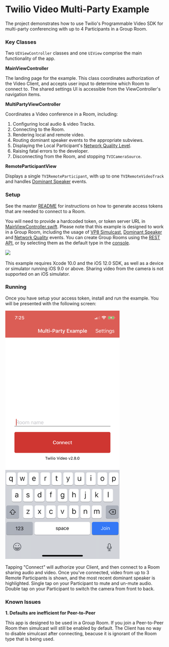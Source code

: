 # Twilio Video Multi-Party Example

The project demonstrates how to use Twilio's Programmable Video SDK for multi-party conferencing with up to 4 Participants in a Group Room.

### Key Classes

Two `UIViewController` classes and one `UIView` comprise the main functionality of the app.

**MainViewController**

The landing page for the example. This class coordinates authorization of the Video Client, and accepts user input to determine which Room to connect to. The shared settings UI is accessible from the ViewController's navigation items.

**MultiPartyViewController**

Coordinates a Video conference in a Room, including:

1. Configuring local audio & video Tracks.
2. Connecting to the Room.
3. Rendering local and remote video.
4. Routing dominant speaker events to the appropriate subviews.
5. Displaying the Local Participant's [Network Quality Level](https://www.twilio.com/docs/video/using-network-quality-api).
6. Raising fatal errors to the developer.
7. Disconnecting from the Room, and stopping `TVICameraSource`.

**RemoteParticipantView**

Displays a single `TVIRemoteParticipant`, with up to one `TVIRemoteVideoTrack` and handles [Dominant Speaker](https://www.twilio.com/docs/video/detecting-dominant-speaker) events.

### Setup

See the master [README](https://github.com/twilio/video-quickstart-swift/blob/master/README.md) for instructions on how to generate access tokens that are needed to connect to a Room.

You will need to provide a hardcoded token, or token server URL in [MainViewController.swift](MultiPartyExample/MainViewController.swift). Please note that this example is designed to work in a Group Room, including the usage of [VP8 Simulcast](https://www.twilio.com/docs/video/tutorials/working-with-vp8-simulcast), [Dominant Speaker](https://www.twilio.com/docs/video/detecting-dominant-speaker) and [Network Quality](https://www.twilio.com/docs/video/using-network-quality-api) events. You can create Group Rooms using the [REST API](https://www.twilio.com/docs/video/api/rooms-resource), or by selecting them as the default type in the [console](https://www.twilio.com/console/video/configure).

<kbd><img src="../images/quickstart/console-room-topology-group.png"/></kbd>

This example requires Xcode 10.0 and the iOS 12.0 SDK, as well as a device or simulator running iOS 9.0 or above. Sharing video from the camera is not supported on an iOS simulator.

### Running

Once you have setup your access token, install and run the example. You will be presented with the following screen:

<kbd><img width="360px" src="../images/quickstart/multi-party-home-screen.png"/></kbd>

Tapping "Connect" will authorize your Client, and then connect to a Room sharing audio and video. Once you've connected, video from up to 3 Remote Participants is shown, and the most recent dominant speaker is highlighted. Single tap on your Participant to mute and un-mute audio. Double tap on your Participant to switch the camera from front to back.

### Known Issues

**1. Defaults are inefficient for Peer-to-Peer**

This app is designed to be used in a Group Room. If you join a Peer-to-Peer Room then simulcast will still be enabled by default. The Client has no way to disable simulcast after connecting, beacuse it is ignorant of the Room type that is being used.